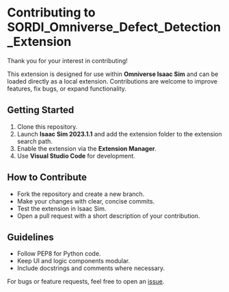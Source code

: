 # Contributing to SORDI_Omniverse_Defect_Detection_Extension

Thank you for your interest in contributing!

This extension is designed for use within **Omniverse Isaac Sim** and can be loaded directly as a local extension. Contributions are welcome to improve features, fix bugs, or expand functionality.

## Getting Started

1. Clone this repository.
2. Launch **Isaac Sim 2023.1.1** and add the extension folder to the extension search path.
3. Enable the extension via the **Extension Manager**.
4. Use **Visual Studio Code** for development.

## How to Contribute

- Fork the repository and create a new branch.
- Make your changes with clear, concise commits.
- Test the extension in Isaac Sim.
- Open a pull request with a short description of your contribution.

## Guidelines

- Follow PEP8 for Python code.
- Keep UI and logic components modular.
- Include docstrings and comments where necessary.

For bugs or feature requests, feel free to open an [issue](https://github.com/BMW-InnovationLab/SORDI_Omniverse_Defect_Detection_Extension/issues).

